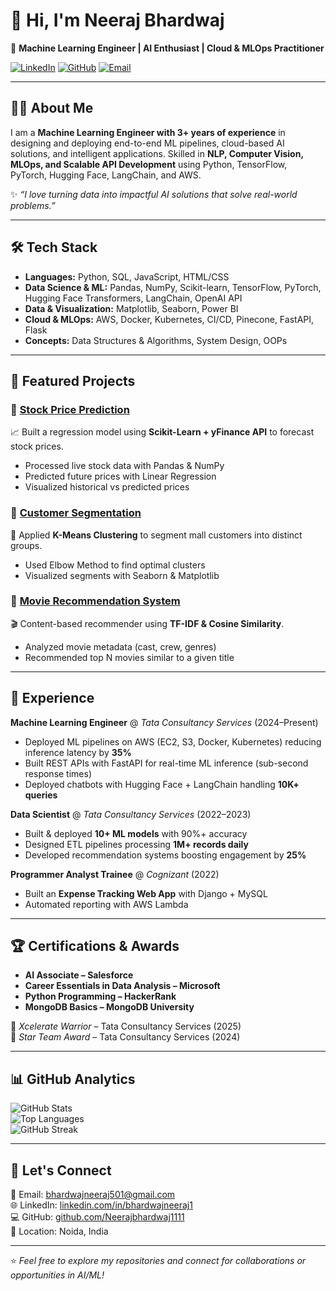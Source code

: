 # 👋 Hi, I'm Neeraj Bhardwaj  

🚀 **Machine Learning Engineer | AI Enthusiast | Cloud & MLOps Practitioner**  

[![LinkedIn](https://img.shields.io/badge/LinkedIn-blue?logo=linkedin&logoColor=white)](https://linkedin.com/in/bhardwajneeraj1)
[![GitHub](https://img.shields.io/badge/GitHub-000?logo=github&logoColor=white)](https://github.com/Neerajbhardwaj1111)
[![Email](https://img.shields.io/badge/Email-red?logo=gmail&logoColor=white)](mailto:bhardwajneeraj501@gmail.com)

---

## 🧑‍💻 About Me
I am a **Machine Learning Engineer with 3+ years of experience** in designing and deploying end-to-end ML pipelines, cloud-based AI solutions, and intelligent applications. Skilled in **NLP, Computer Vision, MLOps, and Scalable API Development** using Python, TensorFlow, PyTorch, Hugging Face, LangChain, and AWS.  

✨ *“I love turning data into impactful AI solutions that solve real-world problems.”*

---

## 🛠️ Tech Stack
- **Languages:** Python, SQL, JavaScript, HTML/CSS  
- **Data Science & ML:** Pandas, NumPy, Scikit-learn, TensorFlow, PyTorch, Hugging Face Transformers, LangChain, OpenAI API  
- **Data & Visualization:** Matplotlib, Seaborn, Power BI  
- **Cloud & MLOps:** AWS, Docker, Kubernetes, CI/CD, Pinecone, FastAPI, Flask  
- **Concepts:** Data Structures & Algorithms, System Design, OOPs  

---

## 📌 Featured Projects  

### 🔹 [Stock Price Prediction](#)
📈 Built a regression model using **Scikit-Learn + yFinance API** to forecast stock prices.  
- Processed live stock data with Pandas & NumPy  
- Predicted future prices with Linear Regression  
- Visualized historical vs predicted prices  

### 🔹 [Customer Segmentation](#)
👥 Applied **K-Means Clustering** to segment mall customers into distinct groups.  
- Used Elbow Method to find optimal clusters  
- Visualized segments with Seaborn & Matplotlib  

### 🔹 [Movie Recommendation System](#)
🎬 Content-based recommender using **TF-IDF & Cosine Similarity**.  
- Analyzed movie metadata (cast, crew, genres)  
- Recommended top N movies similar to a given title  

---

## 💼 Experience
**Machine Learning Engineer** @ *Tata Consultancy Services* (2024–Present)  
- Deployed ML pipelines on AWS (EC2, S3, Docker, Kubernetes) reducing inference latency by **35%**  
- Built REST APIs with FastAPI for real-time ML inference (sub-second response times)  
- Deployed chatbots with Hugging Face + LangChain handling **10K+ queries**  

**Data Scientist** @ *Tata Consultancy Services* (2022–2023)  
- Built & deployed **10+ ML models** with 90%+ accuracy  
- Designed ETL pipelines processing **1M+ records daily**  
- Developed recommendation systems boosting engagement by **25%**  

**Programmer Analyst Trainee** @ *Cognizant* (2022)  
- Built an **Expense Tracking Web App** with Django + MySQL  
- Automated reporting with AWS Lambda  

---

## 🏆 Certifications & Awards
- **AI Associate – Salesforce**  
- **Career Essentials in Data Analysis – Microsoft**  
- **Python Programming – HackerRank**  
- **MongoDB Basics – MongoDB University**  

🏅 *Xcelerate Warrior* – Tata Consultancy Services (2025)  
🏅 *Star Team Award* – Tata Consultancy Services (2024)  

---

## 📊 GitHub Analytics
![GitHub Stats](https://github-readme-stats.vercel.app/api?username=Neerajbhardwaj1111&show_icons=true&theme=radical)  
![Top Languages](https://github-readme-stats.vercel.app/api/top-langs/?username=Neerajbhardwaj1111&layout=compact&theme=radical)  
![GitHub Streak](https://github-readme-streak-stats.herokuapp.com/?user=Neerajbhardwaj1111&theme=radical)  

---

## 🤝 Let's Connect
📩 Email: [bhardwajneeraj501@gmail.com](mailto:bhardwajneeraj501@gmail.com)  
🌐 LinkedIn: [linkedin.com/in/bhardwajneeraj1](https://linkedin.com/in/bhardwajneeraj1)  
💻 GitHub: [github.com/Neerajbhardwaj1111](https://github.com/Neerajbhardwaj1111)  
📍 Location: Noida, India  

---
⭐️ *Feel free to explore my repositories and connect for collaborations or opportunities in AI/ML!*  
